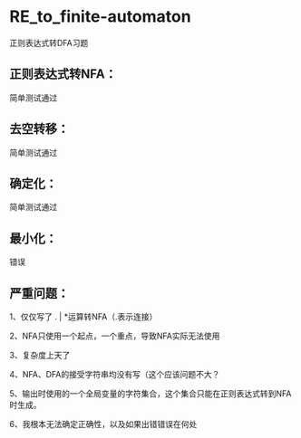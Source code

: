 # RE_to_finite-automaton
 正则表达式转DFA习题



## 正则表达式转NFA：

简单测试通过



## 去空转移：

简单测试通过



## 确定化：

简单测试通过



## 最小化：

错误

## 严重问题：

1、仅仅写了 . | *运算转NFA（.表示连接）

2、NFA只使用一个起点，一个重点，导致NFA实际无法使用

3、复杂度上天了

4、NFA、DFA的接受字符串均没有写（这个应该问题不大？

5、输出时使用的一个全局变量的字符集合，这个集合只能在正则表达式转到NFA时生成。

6、我根本无法确定正确性，以及如果出错错误在何处
